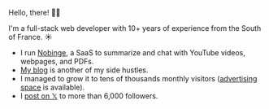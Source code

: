 Hello, there! 👋🏻

I'm a full-stack web developer with 10+ years of experience from the South of France. ☀️

- I run [Nobinge](https://nobinge.ai), a SaaS to summarize and chat with YouTube videos, webpages, and PDFs.
- [My blog](https://benjamincrozat.com) is another of my side hustles.
- I managed to grow it to tens of thousands monthly visitors ([advertising space](https://benjamincrozat.com/media-kit) is available).
- I [post on 𝕏](https://twitter.com/benjamincrozat) to more than 6,000 followers.

